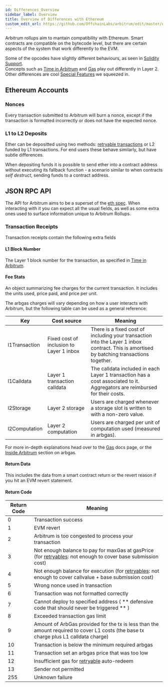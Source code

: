 ```yaml
---
id: Differences_Overview
sidebar_label: Overview
title: Overview of Differences with Ethereum
custom_edit_url: https://github.com/OffchainLabs/arbitrum/edit/master/docs/Differences_Ethereum_Overview.md
---
```


Arbitrum rollups aim to mantain compatibility with Ethereum. Smart contracts are compatible on the bytecode level, but there are certain aspects of the system that work differently to the EVM.

Some of the opcodes have slightly different behaviours, as seen in [Solidity Support](Solidity_Support.md).  
Concepts such as [Time in Arbitrum](Time_in_Arbitrum.md) and [Gas](ArbGas.md) play out differently in Layer 2.  
Other differences are cool [Special Features](Special_Features.md) we squeezed in.

## Ethereum Accounts

### Nonces

Every transaction submitted to Arbitrum will burn a nonce, except if the transaction is formatted incorrectly or does not have the expected nonce.

### L1 to L2 Deposits

Ether can be depositted using two methods: [retryable transactions](L1_L2_Messages.md) or L2 funded by L1 transactions. For end users these behave similarly, but have subtle differences.

When depositing funds it is possible to send ether into a contract address without executing its fallback function - a scenario similar to when contracts _self destruct_, sending funds to a contract address.

## JSON RPC API

The API for Arbitrum aims to be a superset of the [eth spec](https://eth.wiki/json-rpc/API). When interacting with it you can expect all the usual fields, as well as some extra ones used to surface information unique to Arbitrum Rollups.

### Transaction Receipts

Transaction receipts contain the following extra fields

#### L1 Block Number

The Layer 1 block number for the transaction, as specified in [Time in Arbitrum](Time_In_Arbitrum.md).

#### Fee Stats

An object summarizing fee charges for the current transaction. It includes the units used, price paid, and price per unit.

The arbgas charges will vary depending on how a user interacts with Arbitrum, but the following table can be used as a general reference:

| Key           | Cost source                              | Meaning                                                                                                                                   |
| ------------- | ---------------------------------------- | ----------------------------------------------------------------------------------------------------------------------------------------- |
| l1Transaction | Fixed cost of inclusion to Layer 1 inbox | There is a fixed cost of including your transaction into the Layer 1 inbox contract. This is amortised by batching transactions together. |
| l1Calldata    | Layer 1 transaction calldata             | The calldata included in each Layer 1 transaction has a cost associated to it. Aggregators are reimbursed for their costs.                |
| l2Storage     | Layer 2 storage                          | Users are charged whenever a storage slot is written to with a non-zero value.                                                            |
| l2Computation | Layer 2 computation                      | Users are charged per unit of computation used (measured in arbgas).                                                                      |

For more in-depth explanations head over to the [Gas](ArbGas.md) docs page, or the [Inside Arbitrum](Inside_Arbitrum.md#arbgas-and-fees) section on arbgas.

#### Return Data

This includes the data from a smart contract return or the revert reason if you hit an EVM revert statement.

#### Return Code

| Return Code | Meaning                                                                                                                              |
| ----------- | ------------------------------------------------------------------------------------------------------------------------------------ |
| 0           | Transaction success                                                                                                                  |
| 1           | EVM revert                                                                                                                           |
| 2           | Arbitrum is too congested to process your transaction                                                                                |
| 3           | Not enough balance to pay for maxGas at gasPrice (for [retryables](L1_L2_Messages): not enough to cover base submission cost)        |
| 4           | Not enough balance for execution (for [retryables](L1_L2_Messages): not enough to cover callvalue + base submission cost)            |
| 5           | Wrong nonce used in transaction                                                                                                      |
| 6           | Transaction was not formatted correctly                                                                                              |
| 7           | Cannot deploy to specified address ( ** defensive code that should never be triggered ** )                                           |
| 8           | Exceeded transaction gas limit                                                                                                       |
| 9           | Amount of ArbGas provided for the tx is less than the amount required to cover L1 costs (the base tx charge plus L1 calldata charge) |
| 10          | Transaction is below the minimum required arbgas                                                                                     |
| 11          | Transaction set an arbgas price that was too low                                                                                     |
| 12          | Insufficient gas for [retryable](L1_L2_Messages.md) auto-redeem                                                                      |
| 13          | Sender not permitted                                                                                                                 |
| 255         | Unknown failure                                                                                                                      |
